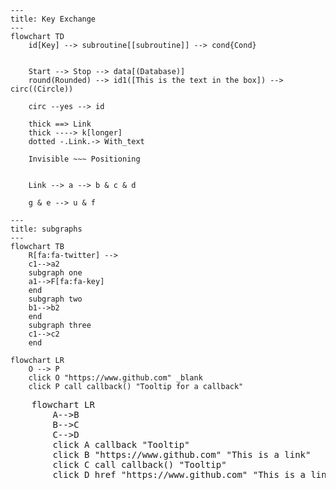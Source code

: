 
<link
  href="https://cdnjs.cloudflare.com/ajax/libs/font-awesome/6.5.1/css/all.min.css"
  rel="stylesheet"
/>

```mermaid
---
title: Key Exchange
---
flowchart TD
    id[Key] --> subroutine[[subroutine]] --> cond{Cond}


    Start --> Stop --> data[(Database)]
    round(Rounded) --> id1([This is the text in the box]) --> circ((Circle))
     
    circ --yes --> id

    thick ==> Link
    thick ----> k[longer]
    dotted -.Link.-> With_text

    Invisible ~~~ Positioning


    Link --> a --> b & c & d

    g & e --> u & f

```

```mermaid
---
title: subgraphs
---
flowchart TB
    R[fa:fa-twitter] -->
    c1-->a2
    subgraph one
    a1-->F[fa:fa-key]
    end
    subgraph two
    b1-->b2
    end
    subgraph three
    c1-->c2
    end
```

<script>
  window.callback = function () {
    alert('A callback was triggered');
  };
</script>

```mermaid
flowchart LR
    O --> P 
    click O "https://www.github.com" _blank
    click P call callback() "Tooltip for a callback"
```

<body>
  <pre class="mermaid">
    flowchart LR
        A-->B
        B-->C
        C-->D
        click A callback "Tooltip"
        click B "https://www.github.com" "This is a link"
        click C call callback() "Tooltip"
        click D href "https://www.github.com" "This is a link"
  </pre>

  <script>
    window.callback = function () {
      alert('A callback was triggered');
    };
    const config = {
      startOnLoad: true,
      flowchart: { useMaxWidth: true, htmlLabels: true, curve: 'cardinal' },
      securityLevel: 'loose',
    };
    mermaid.initialize(config);
  </script>
</body>